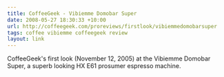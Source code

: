 ```yaml
---
title: CoffeeGeek - Vibiemme Domobar Super
date: 2008-05-27 18:30:33 +10:00
url: http://coffeegeek.com/proreviews/firstlook/vibiemmedomobarsuper
tags: coffee vibiemme coffeegeek review
layout: link
---
```

CoffeeGeek's first look (November 12, 2005) at the Vibiemme Domobar Super, a superb looking HX E61 prosumer espresso machine.
